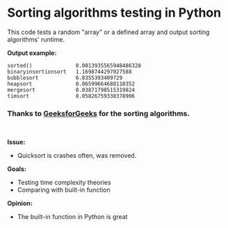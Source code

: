# Sorting algorithms testing in Python

This code tests a random "array" or a defined array and output sorting algorithms' runtime.

**Output example:**
```
sorted()              0.0013935565948486328
binaryinsertionsort   1.1698744297027588
bubblesort            6.8355393409729
heapsort              0.06599664688110352
mergesort             0.03871798515319824
timsort               0.05826759338378906
```

### Thanks to [GeeksforGeeks](https://www.geeksforgeeks.org/) for the sorting algorithms.

<br>

**Issue:**
- Quicksort is crashes often, was removed.

**Goals:**
- Testing time complexity theories
- Comparing with built-in function

**Opinion:**
- The built-in function in Python is great
